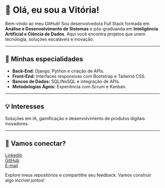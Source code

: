# 👋 Olá, eu sou a Vitória!

Bem-vindo ao meu GitHub! Sou desenvolvedora Full Stack formada em **Análise e Desenvolvimento de Sistemas** e pós-graduanda em **Inteligência Artificial e Ciência de Dados**. Aqui você encontra projetos que unem tecnologia, soluções escaláveis e inovação.

---

## 🚀 Minhas especialidades

- **Back-End:** Django, Python e criação de APIs.
- **Front-End:** Interfaces responsivas com Bootstrap e Tailwind CSS.
- **Bancos de Dados:** SQL/NoSQL e integração de APIs.
- **Metodologias Ágeis:** Experiência com Scrum e Kanban.

---

## 💡 Interesses

Soluções em IA, gamificação e desenvolvimento de produtos digitais inovadores.

---

## 🌟 Vamos conectar?

[LinkedIn](https://www.linkedin.com/in/vitoriadev)  
[GitHub](https://github.com/vitfreire)  
[E-mail](mailto:vitoria.loruama.freire@gmail.com)

Explore meus repositórios e compartilhe seu feedback. Vamos construir algo incrível juntos!

